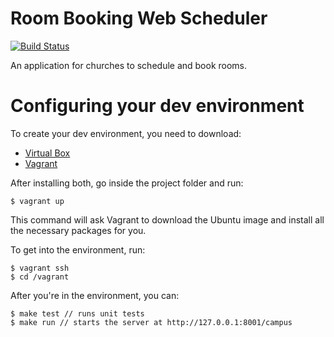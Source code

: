 Room Booking Web Scheduler
============

[![Build Status](https://travis-ci.org/scsper/room-booking.png?branch=master)](https://travis-ci.org/scsper/room-booking)

An application for churches to schedule and book rooms.

Configuring your dev environment
===============================

To create your dev environment, you need to download:
 * [Virtual Box](https://www.virtualbox.org/)
 * [Vagrant](http://www.vagrantup.com/)

After installing both, go inside the project folder and run:

```
$ vagrant up
```

This command will ask Vagrant to download the Ubuntu image and install all the necessary packages for you.

To get into the environment, run:

```
$ vagrant ssh
$ cd /vagrant
```

After you're in the environment, you can:

```
$ make test // runs unit tests
$ make run // starts the server at http://127.0.0.1:8001/campus
```



